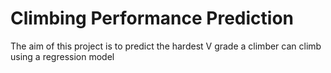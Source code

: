 # Climbing Performance Prediction

The aim of this project is to predict the hardest V grade a climber can climb using a regression model
